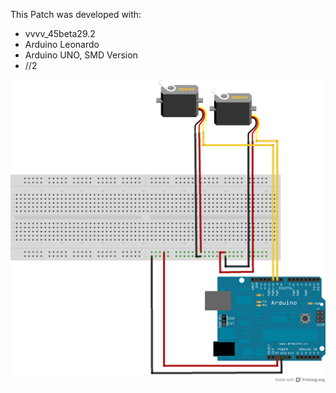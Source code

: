 This Patch was developed with:
* vvvv_45beta29.2
* Arduino Leonardo
* Arduino UNO, SMD Version
* //2

![imagename](div/Servomotor.png)
